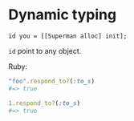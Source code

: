 # Dynamic typing

```objc
id you = [[Superman alloc] init];
```

`id` point to any object.

Ruby:

```ruby
"foo".respond_to?(:to_s)
#=> true

1.respond_to?(:to_s)
#=> true
```

